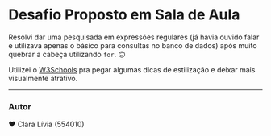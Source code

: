 # Desafio Proposto em Sala de Aula

Resolvi dar uma pesquisada em expressões regulares (já havia ouvido falar e utilizava apenas o básico para consultas no banco de dados) após muito quebrar a cabeça utilizando `for`. 🙃

Utilizei o [W3Schools](https://www.w3schools.com/) pra pegar algumas dicas de estilização e deixar mais visualmente atrativo.

---

### Autor
❤️ Clara Lívia (554010)
